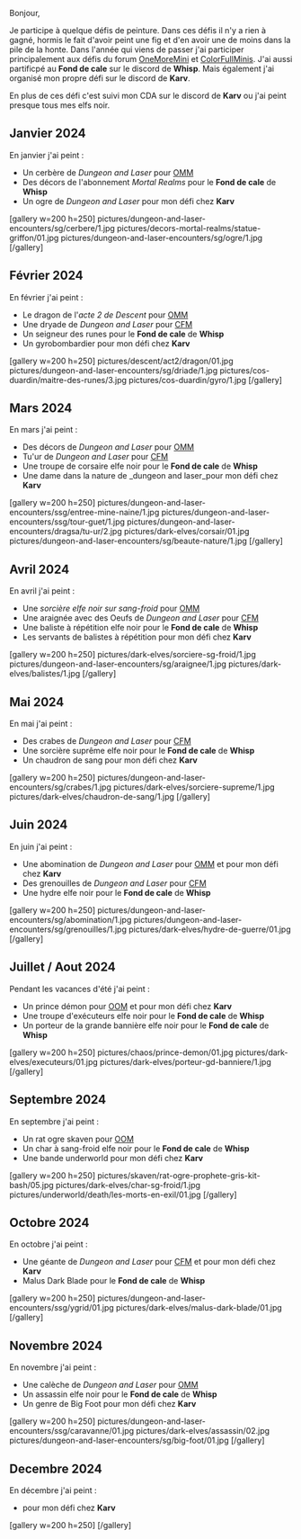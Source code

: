 Bonjour,

Je participe à quelque défis de peinture. 
Dans ces défis il n'y a rien à gagné, hormis le fait d'avoir peint une fig et d'en avoir une de moins dans la pile de la honte.
Dans l'année qui viens de passer j'ai participer principalement aux défis du 
forum [OneMoreMini](https://onemoremini.fr/topic/203/calendrier-des-d%C3%A9fis-mensuels) 
et [ColorFullMinis](https://taverne.colorfulminis.com/t/defis-cfm-annee-2024/5163). 
J'ai aussi partificpé au __Fond de cale__ sur le discord de __Whisp__. 
Mais également j'ai organisé mon propre défi sur le discord de __Karv__. 

En plus de ces défi c'est suivi mon CDA sur le discord de __Karv__ ou j'ai peint presque tous mes elfs noir.

## Janvier 2024

En janvier j'ai peint :
* Un cerbère de _Dungeon and Laser_ pour [OMM](https://onemoremini.fr/topic/601/d%C3%A9fi-janvier-2024-mythologie?_=1730618194390)
* Des décors de l'abonnement _Mortal Realms_ pour le __Fond de cale__ de __Whisp__
* Un ogre de _Dungeon and Laser_ pour mon défi chez __Karv__

[gallery w=200 h=250]
pictures/dungeon-and-laser-encounters/sg/cerbere/1.jpg
pictures/decors-mortal-realms/statue-griffon/01.jpg
pictures/dungeon-and-laser-encounters/sg/ogre/1.jpg
[/gallery]

## Février 2024

En février j'ai peint :
* Le dragon de l'_acte 2 de Descent_ pour [OMM](https://onemoremini.fr/topic/612/d%C3%A9fi-f%C3%A9vrier-2024-japoniaiserie)
* Une dryade de _Dungeon and Laser_ pour [CFM](https://taverne.colorfulminis.com/t/defi-fevrier-2024-fee/5340)
* Un seigneur des runes pour le __Fond de cale__ de __Whisp__
* Un gyrobombardier pour mon défi chez __Karv__

[gallery w=200 h=250]
pictures/descent/act2/dragon/01.jpg
pictures/dungeon-and-laser-encounters/sg/driade/1.jpg
pictures/cos-duardin/maitre-des-runes/3.jpg
pictures/cos-duardin/gyro/1.jpg
[/gallery]

## Mars 2024

En mars j'ai peint :
* Des décors de _Dungeon and Laser_ pour [OMM](https://onemoremini.fr/topic/618/d%C3%A9fi-mars-2024-routine-de-construction-7-2-1-lanc%C3%A9e)
* Tu'ur de _Dungeon and Laser_ pour [CFM](https://taverne.colorfulminis.com/t/defi-en-mars-et-ca-repart/5379)
* Une troupe de corsaire elfe noir pour le __Fond de cale__ de __Whisp__
* Une dame dans la nature de _dungeon and laser_pour mon défi chez __Karv__

[gallery w=200 h=250]
pictures/dungeon-and-laser-encounters/ssg/entree-mine-naine/1.jpg
pictures/dungeon-and-laser-encounters/ssg/tour-guet/1.jpg
pictures/dungeon-and-laser-encounters/dragsa/tu-ur/2.jpg
pictures/dark-elves/corsair/01.jpg
pictures/dungeon-and-laser-encounters/sg/beaute-nature/1.jpg
[/gallery]

## Avril 2024

En avril j'ai peint :
* Une _sorcière elfe noir sur sang-froid_ pour [OMM](https://onemoremini.fr/topic/627/d%C3%A9fi-mai-2024-monty-pitous)
* Une araignée avec des Oeufs de _Dungeon and Laser_ pour [CFM](https://taverne.colorfulminis.com/t/defi-avril-2024-oeuf-s/5436)
* Une baliste à répétition elfe noir pour le __Fond de cale__ de __Whisp__
* Les servants de balistes à répétition pour mon défi chez __Karv__

[gallery w=200 h=250]
pictures/dark-elves/sorciere-sg-froid/1.jpg
pictures/dungeon-and-laser-encounters/sg/araignee/1.jpg
pictures/dark-elves/balistes/1.jpg
[/gallery]

## Mai 2024

En mai j'ai peint :
* Des crabes de _Dungeon and Laser_  pour [CFM](https://taverne.colorfulminis.com/t/defi-mai-2024-mermay/5480)
* Une sorcière suprême elfe noir pour le __Fond de cale__ de __Whisp__
* Un chaudron de sang pour mon défi chez __Karv__

[gallery w=200 h=250]
pictures/dungeon-and-laser-encounters/sg/crabes/1.jpg
pictures/dark-elves/sorciere-supreme/1.jpg
pictures/dark-elves/chaudron-de-sang/1.jpg
[/gallery]

## Juin 2024

En juin j'ai peint :
* Une abomination de _Dungeon and Laser_ pour [OMM](https://onemoremini.fr/topic/635/d%C3%A9fi-juin-2024-gros-et-ou-degueulasse) et pour mon défi chez __Karv__
* Des grenouilles de _Dungeon and Laser_ pour [CFM](https://taverne.colorfulminis.com/t/defi-juin-2024-petit-et-ou-mignon/5535)
* Une hydre  elfe noir pour le __Fond de cale__ de __Whisp__

[gallery w=200 h=250]
pictures/dungeon-and-laser-encounters/sg/abomination/1.jpg
pictures/dungeon-and-laser-encounters/sg/grenouilles/1.jpg
pictures/dark-elves/hydre-de-guerre/01.jpg
[/gallery]

## Juillet / Aout 2024

Pendant les vacances d'été j'ai peint :
* Un prince démon pour [OOM](https://onemoremini.fr/topic/636/d%C3%A9fi-summer-days-2024-juillet-aout) et pour mon défi chez __Karv__
* Une troupe d'exécuteurs elfe noir pour le __Fond de cale__ de __Whisp__
* Un porteur de la grande bannière elfe noir pour le __Fond de cale__ de __Whisp__

[gallery w=200 h=250]
pictures/chaos/prince-demon/01.jpg
pictures/dark-elves/executeurs/01.jpg
pictures/dark-elves/porteur-gd-banniere/1.jpg
[/gallery]

## Septembre 2024

En septembre j'ai peint :
* Un rat ogre skaven pour [OOM](https://onemoremini.fr/topic/640/d%C3%A9fi-septembre-2024-high-tech-hate)
* Un char à sang-froid elfe noir pour le __Fond de cale__ de __Whisp__
* Une bande underworld pour mon défi chez __Karv__

[gallery w=200 h=250]
pictures/skaven/rat-ogre-prophete-gris-kit-bash/05.jpg
pictures/dark-elves/char-sg-froid/1.jpg
pictures/underworld/death/les-morts-en-exil/01.jpg
[/gallery]

## Octobre 2024

En octobre j'ai peint :
* Une géante de _Dungeon and Laser_ pour [CFM](https://taverne.colorfulminis.com/t/defi-octobre-2024-pink-lady/5690) et pour mon défi chez __Karv__
* Malus Dark Blade pour le __Fond de cale__ de __Whisp__

[gallery w=200 h=250]
pictures/dungeon-and-laser-encounters/ssg/ygrid/01.jpg
pictures/dark-elves/malus-dark-blade/01.jpg
[/gallery]

## Novembre 2024

En novembre j'ai peint :
* Une calèche de _Dungeon and Laser_ pour [OMM](https://onemoremini.fr/topic/645/d%C3%A9fi-novembre-2024-mad-drivers)
* Un assassin elfe noir pour le __Fond de cale__ de __Whisp__
* Un genre de Big Foot pour mon défi chez __Karv__

[gallery w=200 h=250]
pictures/dungeon-and-laser-encounters/ssg/caravanne/01.jpg
pictures/dark-elves/assassin/02.jpg
pictures/dungeon-and-laser-encounters/sg/big-foot/01.jpg
[/gallery]

## Decembre 2024

En décembre j'ai peint :
* pour mon défi chez __Karv__

[gallery w=200 h=250]
[/gallery]
